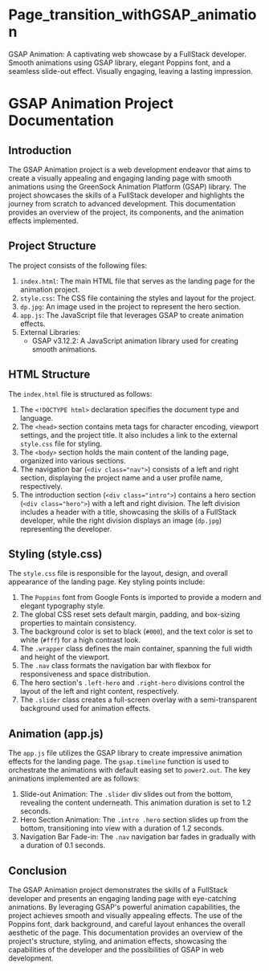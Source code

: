 # Page_transition_withGSAP_animation
GSAP Animation: A captivating web showcase by a FullStack developer. Smooth animations using GSAP library, elegant Poppins font, and a seamless slide-out effect. Visually engaging, leaving a lasting impression.

# GSAP Animation Project Documentation

## Introduction
The GSAP Animation project is a web development endeavor that aims to create a visually appealing and engaging landing page with smooth animations using the GreenSock Animation Platform (GSAP) library. The project showcases the skills of a FullStack developer and highlights the journey from scratch to advanced development. This documentation provides an overview of the project, its components, and the animation effects implemented.

## Project Structure
The project consists of the following files:

1. `index.html`: The main HTML file that serves as the landing page for the animation project.
2. `style.css`: The CSS file containing the styles and layout for the project.
3. `dp.jpg`: An image used in the project to represent the hero section.
4. `app.js`: The JavaScript file that leverages GSAP to create animation effects.
5. External Libraries:
   - GSAP v3.12.2: A JavaScript animation library used for creating smooth animations.

## HTML Structure
The `index.html` file is structured as follows:

1. The `<!DOCTYPE html>` declaration specifies the document type and language.
2. The `<head>` section contains meta tags for character encoding, viewport settings, and the project title. It also includes a link to the external `style.css` file for styling.
3. The `<body>` section holds the main content of the landing page, organized into various sections.
4. The navigation bar (`<div class="nav">`) consists of a left and right section, displaying the project name and a user profile name, respectively.
5. The introduction section (`<div class="intro">`) contains a hero section (`<div class="hero">`) with a left and right division. The left division includes a header with a title, showcasing the skills of a FullStack developer, while the right division displays an image (`dp.jpg`) representing the developer.

## Styling (style.css)
The `style.css` file is responsible for the layout, design, and overall appearance of the landing page. Key styling points include:

1. The `Poppins` font from Google Fonts is imported to provide a modern and elegant typography style.
2. The global CSS reset sets default margin, padding, and box-sizing properties to maintain consistency.
3. The background color is set to black (`#000`), and the text color is set to white (`#fff`) for a high contrast look.
4. The `.wrapper` class defines the main container, spanning the full width and height of the viewport.
5. The `.nav` class formats the navigation bar with flexbox for responsiveness and space distribution.
6. The hero section's `.left-hero` and `.right-hero` divisions control the layout of the left and right content, respectively.
7. The `.slider` class creates a full-screen overlay with a semi-transparent background used for animation effects.

## Animation (app.js)
The `app.js` file utilizes the GSAP library to create impressive animation effects for the landing page. The `gsap.timeline` function is used to orchestrate the animations with default easing set to `power2.out`. The key animations implemented are as follows:

1. Slide-out Animation: The `.slider` div slides out from the bottom, revealing the content underneath. This animation duration is set to 1.2 seconds.
2. Hero Section Animation: The `.intro .hero` section slides up from the bottom, transitioning into view with a duration of 1.2 seconds.
3. Navigation Bar Fade-in: The `.nav` navigation bar fades in gradually with a duration of 0.1 seconds.

## Conclusion
The GSAP Animation project demonstrates the skills of a FullStack developer and presents an engaging landing page with eye-catching animations. By leveraging GSAP's powerful animation capabilities, the project achieves smooth and visually appealing effects. The use of the Poppins font, dark background, and careful layout enhances the overall aesthetic of the page. This documentation provides an overview of the project's structure, styling, and animation effects, showcasing the capabilities of the developer and the possibilities of GSAP in web development.
